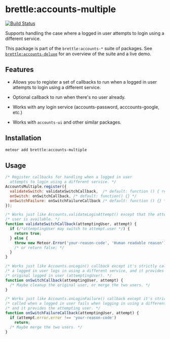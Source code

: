 # brettle:accounts-multiple

[![Build Status](https://travis-ci.org/brettle/meteor-accounts-multiple.svg?branch=master)](https://travis-ci.org/brettle/meteor-accounts-multiple)

Supports handling the case where a logged in user attempts to login using a
different service.

This package is part of the `brettle:accounts-*` suite of packages. See
[`brettle:accounts-deluxe`](https://atmospherejs.com/brettle/accounts-deluxe)
for an overview of the suite and a live demo.

## Features

- Allows you to register a set of callbacks to run when a logged in user
  attempts to login using a different service.

- Optional callback to run when there's no user already.

- Works with any login service (accounts-password, acccounts-google, etc.)

- Works with `accounts-ui` and other similar packages.

## Installation
```sh
meteor add brettle:accounts-multiple
```

## Usage

```javascript
/* Register callbacks for handling when a logged in user
  attempts to login using a different service. */
AccountsMultiple.register({
  validateSwitch: validateSwitchCallback,  /* default: function () { return true; } */
  onSwitch: onSwitchCallback, /* default: function() {} */
  onSwitchFailure: onSwitchFailureCallback /* default: function () {} */
});

/* Works just like Accounts.validateLoginAttempt() except that the attempting
/* user is available. */
function validateSwitchCallback(attemptingUser, attempt) {
  if (/*attemptingUser may switch to attempt.user */) {
    return true;
  } else {
    throw new Meteor.Error('your-reason-code', 'Human readable reason');
    /* or return false; */
  }
}

/* Works just like Accounts.onLogin() callback except it's strictly called when
/* a logged in user logs in using a different service, and it provides the
/* original logged in user (attemptingUser). */
function onSwitchCallback(attemptingUser, attempt) {
  /* Maybe cleanup the original user, or merge the two users. */
}

/* Works just like Accounts.onLoginFailure() callback except it's strictly
/* called when a logged in user fails when logging in using a different service,
/* and it provides the attempting user. */
function onSwitchFailureCallback(attemptingUser, attempt) {
  if (attempt.error.error !== 'your-reason-code')
    return;
  /* Maybe merge the two users. */  
}
```
